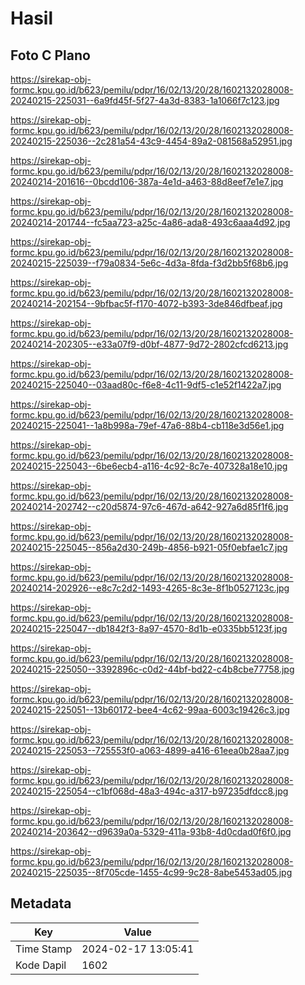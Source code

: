 # Hasil

## Foto C Plano

https://sirekap-obj-formc.kpu.go.id/b623/pemilu/pdpr/16/02/13/20/28/1602132028008-20240215-225031--6a9fd45f-5f27-4a3d-8383-1a1066f7c123.jpg

https://sirekap-obj-formc.kpu.go.id/b623/pemilu/pdpr/16/02/13/20/28/1602132028008-20240215-225036--2c281a54-43c9-4454-89a2-081568a52951.jpg

https://sirekap-obj-formc.kpu.go.id/b623/pemilu/pdpr/16/02/13/20/28/1602132028008-20240214-201616--0bcdd106-387a-4e1d-a463-88d8eef7e1e7.jpg

https://sirekap-obj-formc.kpu.go.id/b623/pemilu/pdpr/16/02/13/20/28/1602132028008-20240214-201744--fc5aa723-a25c-4a86-ada8-493c6aaa4d92.jpg

https://sirekap-obj-formc.kpu.go.id/b623/pemilu/pdpr/16/02/13/20/28/1602132028008-20240215-225039--f79a0834-5e6c-4d3a-8fda-f3d2bb5f68b6.jpg

https://sirekap-obj-formc.kpu.go.id/b623/pemilu/pdpr/16/02/13/20/28/1602132028008-20240214-202154--9bfbac5f-f170-4072-b393-3de846dfbeaf.jpg

https://sirekap-obj-formc.kpu.go.id/b623/pemilu/pdpr/16/02/13/20/28/1602132028008-20240214-202305--e33a07f9-d0bf-4877-9d72-2802cfcd6213.jpg

https://sirekap-obj-formc.kpu.go.id/b623/pemilu/pdpr/16/02/13/20/28/1602132028008-20240215-225040--03aad80c-f6e8-4c11-9df5-c1e52f1422a7.jpg

https://sirekap-obj-formc.kpu.go.id/b623/pemilu/pdpr/16/02/13/20/28/1602132028008-20240215-225041--1a8b998a-79ef-47a6-88b4-cb118e3d56e1.jpg

https://sirekap-obj-formc.kpu.go.id/b623/pemilu/pdpr/16/02/13/20/28/1602132028008-20240215-225043--6be6ecb4-a116-4c92-8c7e-407328a18e10.jpg

https://sirekap-obj-formc.kpu.go.id/b623/pemilu/pdpr/16/02/13/20/28/1602132028008-20240214-202742--c20d5874-97c6-467d-a642-927a6d85f1f6.jpg

https://sirekap-obj-formc.kpu.go.id/b623/pemilu/pdpr/16/02/13/20/28/1602132028008-20240215-225045--856a2d30-249b-4856-b921-05f0ebfae1c7.jpg

https://sirekap-obj-formc.kpu.go.id/b623/pemilu/pdpr/16/02/13/20/28/1602132028008-20240214-202926--e8c7c2d2-1493-4265-8c3e-8f1b0527123c.jpg

https://sirekap-obj-formc.kpu.go.id/b623/pemilu/pdpr/16/02/13/20/28/1602132028008-20240215-225047--db1842f3-8a97-4570-8d1b-e0335bb5123f.jpg

https://sirekap-obj-formc.kpu.go.id/b623/pemilu/pdpr/16/02/13/20/28/1602132028008-20240215-225050--3392896c-c0d2-44bf-bd22-c4b8cbe77758.jpg

https://sirekap-obj-formc.kpu.go.id/b623/pemilu/pdpr/16/02/13/20/28/1602132028008-20240215-225051--13b60172-bee4-4c62-99aa-6003c19426c3.jpg

https://sirekap-obj-formc.kpu.go.id/b623/pemilu/pdpr/16/02/13/20/28/1602132028008-20240215-225053--725553f0-a063-4899-a416-61eea0b28aa7.jpg

https://sirekap-obj-formc.kpu.go.id/b623/pemilu/pdpr/16/02/13/20/28/1602132028008-20240215-225054--c1bf068d-48a3-494c-a317-b97235dfdcc8.jpg

https://sirekap-obj-formc.kpu.go.id/b623/pemilu/pdpr/16/02/13/20/28/1602132028008-20240214-203642--d9639a0a-5329-411a-93b8-4d0cdad0f6f0.jpg

https://sirekap-obj-formc.kpu.go.id/b623/pemilu/pdpr/16/02/13/20/28/1602132028008-20240215-225035--8f705cde-1455-4c99-9c28-8abe5453ad05.jpg


## Metadata

| Key        | Value               |
| ---------- | ------------------- |
| Time Stamp | 2024-02-17 13:05:41 |
| Kode Dapil | 1602                |



